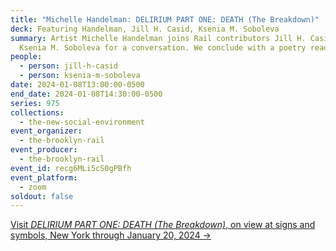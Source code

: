 ```yaml
---
title: "Michelle Handelman: DELIRIUM PART ONE: DEATH (The Breakdown)"
deck: Featuring Handelman, Jill H. Casid, Ksenia M. Soboleva
summary: Artist Michelle Handelman joins Rail contributors Jill H. Casid and
  Ksenia M. Soboleva for a conversation. We conclude with a poetry reading.
people:
  - person: jill-h-casid
  - person: ksenia-m-soboleva
date: 2024-01-08T13:00:00-0500
end_date: 2024-01-08T14:30:00-0500
series: 975
collections:
  - the-new-social-environment
event_organizer:
  - the-brooklyn-rail
event_producer:
  - the-brooklyn-rail
event_id: recg6MLi5cS0gPBfh
event_platform:
  - zoom
soldout: false
---
```

[V﻿isit *DELIRIUM PART ONE: DEATH (The Breakdown)*, on view at signs and symbols, New York through January 20, 2024 →](https://www.signsandsymbols.art/exhibitions/delirium-part-one-death#:~:text=DELIRIUM%20PART%20ONE%3A%20DEATH%20(The%20Breakdown)%20is%20an%20ambitious,necropolitical%20violence%20and%20collective%20grief.)